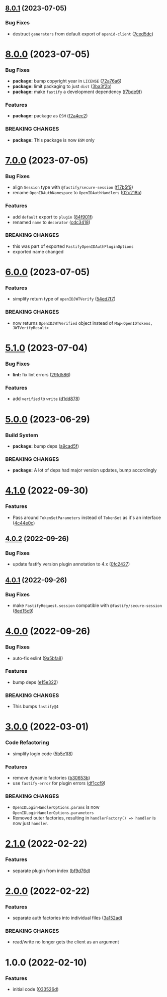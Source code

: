 ## [8.0.1](https://github.com/mikaelkaron/fastify-openid-auth/compare/v8.0.0...v8.0.1) (2023-07-05)


### Bug Fixes

* destruct `generators` from default export of `openid-client` ([7ced5dc](https://github.com/mikaelkaron/fastify-openid-auth/commit/7ced5dc4d4f96b4d93ae8aeff625d920e271479e))

# [8.0.0](https://github.com/mikaelkaron/fastify-openid-auth/compare/v7.0.0...v8.0.0) (2023-07-05)


### Bug Fixes

* **package:** bump copyright year in `LICENSE` ([72a76a6](https://github.com/mikaelkaron/fastify-openid-auth/commit/72a76a69a67c893449a6e1ed836321dd46b8a8fc))
* **package:** limit packaging to just `dist` ([3ba3f2b](https://github.com/mikaelkaron/fastify-openid-auth/commit/3ba3f2b24acce8df00086ca999bf4f525af4efd8))
* **package:** make `fastify` a development dependency ([f7bde9f](https://github.com/mikaelkaron/fastify-openid-auth/commit/f7bde9fa08bcf8822045cd0bf06a726629752503))


### Features

* **package:** package as `ESM` ([f2a4ec2](https://github.com/mikaelkaron/fastify-openid-auth/commit/f2a4ec21cdd4b2b4798d14f5ba8ddb24e8e3a4e0))


### BREAKING CHANGES

* **package:** This package is now `ESM` only

# [7.0.0](https://github.com/mikaelkaron/fastify-openid-auth/compare/v6.0.0...v7.0.0) (2023-07-05)


### Bug Fixes

* align `Session` type with `@fastify/secure-session` ([f17b5f9](https://github.com/mikaelkaron/fastify-openid-auth/commit/f17b5f9dd0461ef1ebbfc6000a4a1ee0c0a29e9f))
* rename `OpenIDAuthNamespace` to `OpenIDAuthHandlers` ([02c218b](https://github.com/mikaelkaron/fastify-openid-auth/commit/02c218b00c970532a28f3cb218709d256f587317))


### Features

* add `default` export to `plugin` ([84f901f](https://github.com/mikaelkaron/fastify-openid-auth/commit/84f901f1b4a89aa2cf5567f6fb9002f8d1d9543e))
* renamed `name` to `decorator` ([cdc3418](https://github.com/mikaelkaron/fastify-openid-auth/commit/cdc3418ea8149d925d538e884d44e6658157051d))


### BREAKING CHANGES

* this was part of exported `FastifyOpenIDAuthPluginOptions`
* exported name changed

# [6.0.0](https://github.com/mikaelkaron/fastify-openid-auth/compare/v5.1.0...v6.0.0) (2023-07-05)


### Features

* simplify return type of  `openIDJWTVerify` ([54ed7f7](https://github.com/mikaelkaron/fastify-openid-auth/commit/54ed7f759b3200780084c8e3af4d32d322f70a86))


### BREAKING CHANGES

* now returns `OpenIDJWTVerified` object instead of `Map<OpenIDTokens, JWTVerifyResult>`

# [5.1.0](https://github.com/mikaelkaron/fastify-openid-auth/compare/v5.0.0...v5.1.0) (2023-07-04)


### Bug Fixes

* **lint:** fix lint errors ([29fd586](https://github.com/mikaelkaron/fastify-openid-auth/commit/29fd58687d1948a566e5a9cf3706ec17ab803b66))


### Features

* add `verified` to `write` ([d1dd878](https://github.com/mikaelkaron/fastify-openid-auth/commit/d1dd878c65c5259b1f5fecb6276c4860435aff15))

# [5.0.0](https://github.com/mikaelkaron/fastify-openid-auth/compare/v4.1.0...v5.0.0) (2023-06-29)


### Build System

* **package:** bump deps ([a9cad5f](https://github.com/mikaelkaron/fastify-openid-auth/commit/a9cad5f70de363fecc76176afcd563b597dd5759))


### BREAKING CHANGES

* **package:** A lot of deps had major version updates, bump accordingly

# [4.1.0](https://github.com/mikaelkaron/fastify-openid-auth/compare/v4.0.2...v4.1.0) (2022-09-30)


### Features

* Pass around `TokenSetParameters` instead of `TokenSet` as it's an interface ([4c44e0c](https://github.com/mikaelkaron/fastify-openid-auth/commit/4c44e0cf1067139d542ce8fb933485b6348a36d8))

## [4.0.2](https://github.com/mikaelkaron/fastify-openid-auth/compare/v4.0.1...v4.0.2) (2022-09-26)


### Bug Fixes

* update fastify version plugin annotation to 4.x ([0fc2427](https://github.com/mikaelkaron/fastify-openid-auth/commit/0fc2427331f74f1646c1ec8c35ce6f5c647a4ef8))

## [4.0.1](https://github.com/mikaelkaron/fastify-openid-auth/compare/v4.0.0...v4.0.1) (2022-09-26)


### Bug Fixes

* make `FastifyRequest.session` compatible with `@fastify/secure-session` ([8ed15c9](https://github.com/mikaelkaron/fastify-openid-auth/commit/8ed15c9f495583398b784316826aad157cb55517))

# [4.0.0](https://github.com/mikaelkaron/fastify-openid-auth/compare/v3.0.0...v4.0.0) (2022-09-26)


### Bug Fixes

* auto-fix eslint ([9a5bfa8](https://github.com/mikaelkaron/fastify-openid-auth/commit/9a5bfa82db5f0d201f7dc54242a54cf51f9574d9))


### Features

* bump deps ([e15e322](https://github.com/mikaelkaron/fastify-openid-auth/commit/e15e32283c3a1f50c239c1a2dbe7c9d4d8245e66))


### BREAKING CHANGES

* This bumps `fastify@4`

# [3.0.0](https://github.com/mikaelkaron/fastify-openid-auth/compare/v2.1.0...v3.0.0) (2022-03-01)


### Code Refactoring

* simplify login code ([5b5e1f8](https://github.com/mikaelkaron/fastify-openid-auth/commit/5b5e1f8502382b362efab04e74b24e05963b2c23))


### Features

* remove dynamic factories ([b30653b](https://github.com/mikaelkaron/fastify-openid-auth/commit/b30653b00d2c33745fc8f51201711575f99310ee))
* use `fastify-error` for plugin errors ([df1ccf9](https://github.com/mikaelkaron/fastify-openid-auth/commit/df1ccf930a6be499105d98d40236c2854da31b6a))


### BREAKING CHANGES

* `OpenIDLoginHandlerOptions.params` is now `OpenIDLoginHandlerOptions.parameters`
* Removed outer factories, resulting in `handlerFactory() => handler` is now just `handler`.

# [2.1.0](https://github.com/mikaelkaron/fastify-openid-auth/compare/v2.0.0...v2.1.0) (2022-02-22)


### Features

* separate plugin from index ([bf9d76d](https://github.com/mikaelkaron/fastify-openid-auth/commit/bf9d76d93e06e14cb7514e438fe5538d17a61550))

# [2.0.0](https://github.com/mikaelkaron/fastify-openid-auth/compare/v1.0.0...v2.0.0) (2022-02-22)


### Features

* separate auth factories into individual files ([3a152ad](https://github.com/mikaelkaron/fastify-openid-auth/commit/3a152adb421047f76df78d0c2b573a0fdb984835))


### BREAKING CHANGES

* read/write no longer gets the client as an argument

# 1.0.0 (2022-02-10)


### Features

* initial code ([033526d](https://github.com/mikaelkaron/fastify-openid-auth/commit/033526d6a0a45a39c52d0ae82ed6b2744c03feb3))
